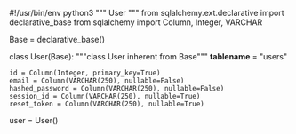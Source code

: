#!/usr/bin/env python3
"""
User
"""
from sqlalchemy.ext.declarative import declarative_base
from sqlalchemy import Column, Integer, VARCHAR

Base = declarative_base()


class User(Base):
    """class User inherent from Base"""
    __tablename__ = "users"

    id = Column(Integer, primary_key=True)
    email = Column(VARCHAR(250), nullable=False)
    hashed_password = Column(VARCHAR(250), nullable=False)
    session_id = Column(VARCHAR(250), nullable=True)
    reset_token = Column(VARCHAR(250), nullable=True)


user = User()
